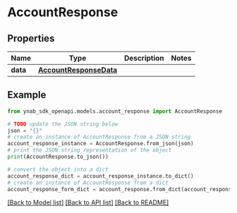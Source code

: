 # AccountResponse


## Properties

Name | Type | Description | Notes
------------ | ------------- | ------------- | -------------
**data** | [**AccountResponseData**](AccountResponseData.md) |  | 

## Example

```python
from ynab_sdk_openapi.models.account_response import AccountResponse

# TODO update the JSON string below
json = "{}"
# create an instance of AccountResponse from a JSON string
account_response_instance = AccountResponse.from_json(json)
# print the JSON string representation of the object
print(AccountResponse.to_json())

# convert the object into a dict
account_response_dict = account_response_instance.to_dict()
# create an instance of AccountResponse from a dict
account_response_form_dict = account_response.from_dict(account_response_dict)
```
[[Back to Model list]](../README.md#documentation-for-models) [[Back to API list]](../README.md#documentation-for-api-endpoints) [[Back to README]](../README.md)


